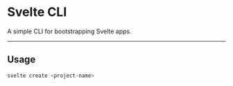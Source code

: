 # Svelte CLI
A simple CLI for bootstrapping Svelte apps.
___

## Usage
```sh
svelte create <project-name>
```
